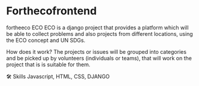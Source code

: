 # Forthecofrontend
fortheeco
ECO
ECO is a django project that provides a platform which will be able to collect problems and also projects from different locations, using the ECO concept and UN SDGs.

How does it work?
The projects or issues will be grouped into categories and be picked up by volunteers (individuals or teams), that will work on the project that is is suitable for them.

🛠 Skills
Javascript, HTML, CSS, DJANGO
